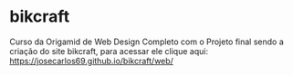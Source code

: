 # bikcraft
Curso da Origamid de Web Design Completo com o Projeto final sendo a criação do site bikcraft, para acessar ele clique aqui: https://josecarlos69.github.io/bikcraft/web/
